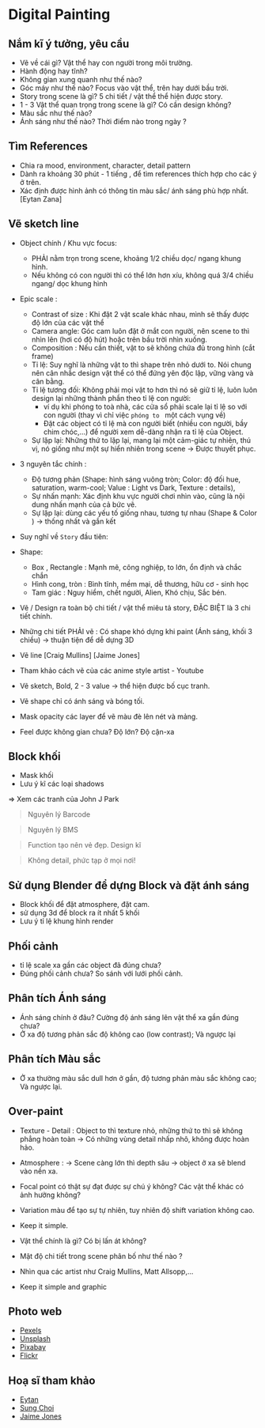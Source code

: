 # Digital Painting

##  Nắm kĩ ý tưởng, yêu cầu 

- Vẽ về cái gì? Vật thể hay con người trong môi trường.
- Hành động hay tĩnh?
- Không gian xung quanh như thế nào?
- Góc máy như thế nào? Focus vào vật thể, trên hay dưới bầu trời.
- Story trong scene là gì? 5 chi tiết / vật thể thể hiện được story.
- 1 - 3 Vật thể quan trọng trong scene là gì? Có cần design không?
- Màu sắc như thế nào?
- Ánh sáng như thế nào? Thời điểm nào trong ngày ?
  
##  Tìm References

- Chia ra mood, environment, character, detail pattern
- Dành ra khoảng 30 phút - 1 tiếng , để tìm references thích hợp cho các ý ở trên.
- Xác định được hình ảnh có thông tin màu sắc/ ánh sáng phù hợp nhất. [Eytan Zana]

##  Vẽ sketch line

- Object chính / Khu vực focus:
  - PHẢI nằm trọn trong scene, khoảng 1/2 chiều dọc/ ngang khung hình.
  - Nếu không có con người thì có thể lớn hơn xíu, không quá 3/4 chiều ngang/ dọc khung hình
 
- Epic scale :
  - Contrast of size :  Khi đặt 2 vật scale khác nhau, mình sẽ thấy được độ lớn của các vật thể
  - Camera angle: Góc cam luôn đặt ở mắt con người, nên scene to thì nhìn lên (hơi có độ hút) hoặc trên bầu trời nhìn xuống.
  - Composition : Nếu cần thiết, vật to sẽ không chứa đủ trong hình (cắt frame)
  - Tỉ lệ: Suy nghĩ là những vật to thì shape trên nhỏ dưới to. Nói chung nên cân nhắc design vật thể có thể đứng yên độc lập, vững vàng và cân bằng.
  - Tỉ lệ tương đối: Không phải mọi vật to hơn thì nó sẽ giữ tỉ lệ, luôn luôn design lại những thành phần theo tỉ lệ con người:
      - ví dụ khi phóng to toà nhà, các cửa sổ phải scale lại tỉ lệ so với con người (thay vì chỉ việc `phóng to ` một cách vụng về)
      - Đặt các object có tỉ lệ mà con người biết (nhiều con người, bầy chim chóc,...) để người xem dễ-dàng nhận ra tỉ lệ của Object.
  - Sự lặp lại: Những thứ to lặp lại, mang lại một cảm-giác tự nhiên, thú vị, nó giống như một sự hiển nhiên trong scene -> Được thuyết phục.


- 3 nguyên tắc chính :
  - Độ tương phản (Shape: hình sáng vuông tròn; Color: độ đối hue, saturation, warm-cool; Value : Light vs Dark, Texture : details),
  - Sự nhấn mạnh: Xác định khu vực người chơi nhìn vào, cũng là nội dung nhấn mạnh của cả bức vẽ.
  - Sự lặp lại: dùng các yếu tố giống nhau, tương tự nhau (Shape & Color ) -> thống nhất và gắn kết

- Suy nghĩ về `Story` đầu tiên:

- Shape:
  - Box , Rectangle :  Mạnh mẽ, công nghiệp, to lớn, ổn định và chắc chắn
  - Hình cong, tròn :  Bình tĩnh, mềm mại, dễ thương, hữu cơ - sinh học
  - Tam giác  : Nguy hiểm, chết người, Alien, Khó chịu, Sắc bén.

- Vẽ / Design ra toàn bộ chi tiết / vật thể miêu tả story, ĐẶC BIỆT là 3 chi tiết chính. 
- Những chi tiết PHẢI vẽ : Có shape khó dựng khi paint (Ánh sáng, khối 3 chiều) -> thuận tiện để dễ dựng 3D 
- Vẽ line [Craig Mullins] [Jaime Jones]
- Tham khảo cách vẽ của các anime style artist - Youtube
- Vẽ sketch, Bold, 2 - 3 value -> thể hiện được bố cục tranh.
- Vẽ shape chỉ có ánh sáng và bóng tối.
- Mask opacity các layer để vẽ màu đè lên nét và mảng.
- Feel được không gian chưa? Độ lớn? Độ cận-xa

##  Block khối


- Mask khối 
- Lưu ý kĩ các loại shadows

=> Xem các tranh của John J Park

> Nguyên lý Barcode

> Nguyên lý BMS

> Function tạo nên vẻ đẹp. Design kĩ

> Không detail, phức tạp ở mọi nơi!

##  Sử dụng Blender để dựng Block và đặt ánh sáng

- Block khối để đặt atmosphere, đặt cam.
- sử dụng 3d để block ra ít nhất 5 khối
- Lưu ý tỉ lệ khung hình render

##  Phối cảnh

- tỉ lệ scale xa gần các object đã đúng chưa?
- Đúng phối cảnh chưa? So sánh với lưới phối cảnh.
  
##  Phân tích Ánh sáng

- Ánh sáng chính ở đâu? Cường độ ánh sáng lên vật thể xa gần đúng chưa?
- Ở xa độ tương phản sắc độ không cao (low contrast); Và ngược lại

##  Phân tích Màu sắc

- Ở xa thường màu sắc dull hơn ở gần, độ tương phản màu sắc không cao; Và ngược lại.

##  Over-paint

- Texture - Detail : Object to thì texture nhỏ, những thứ to thì sẽ không phẳng hoàn toàn -> Có những vùng detail nhấp nhô, không được hoàn hảo.
- Atmosphere : -> Scene càng lớn thì depth sâu -> object ở xa sẽ blend vào nền xa.
- Focal point có thật sự đạt được sự chú ý không? Các vật thể khác có ảnh hưởng không?
- Variation màu để tạo sự tự nhiên, tuy nhiên độ shift variation không cao.
- Keep it simple.
- Vật thể chính là gì? Có bị lấn át không?
- Mật độ chi tiết trong scene phân bố như thế nào ?
- Nhìn qua các artist như Craig Mullins, Matt Allsopp,...

- Keep it simple and graphic

##  Photo web

- [Pexels](https://www.pexels.com)
- [Unsplash](https://unsplash.com)
- [Pixabay](https://pixabay.com)
- [Flickr](https://www.flickr.com/search/)

## Hoạ sĩ tham khảo

- [Eytan](https://www.artstation.com/eytan)
- [Sung Choi](https://sungchoiart.com/gallery)
- [Jaime Jones](https://www.artpad.org)
